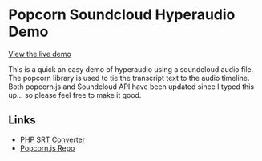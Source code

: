 # Popcorn Soundcloud Hyperaudio Demo

[View the live demo](http://ericpugh.github.com/Soundcloud-Hyperaudio-Demo/)

This is a quick an easy demo of hyperaudio using a soundcloud audio file.
The popcorn library is used to tie the transcript text to the audio timeline.
Both popcorn.js and Soundcloud API have been updated since I typed this up... so please feel free to make it good. 

## Links

* [PHP SRT Converter](https://github.com/ericpugh/Srt-Converter)
* [Popcorn.js Repo](https://github.com/mozilla/popcorn-js/)
